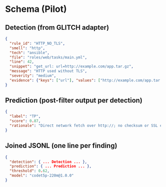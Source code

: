 # Schema (Pilot)

## Detection (from GLITCH adapter)
```json
{
  "rule_id": "HTTP_NO_TLS",
  "smell": "http",
  "tech": "ansible",
  "file": "roles/web/tasks/main.yml",
  "line": 42,
  "snippet": "get_url: url=http://example.com/app.tar.gz",
  "message": "HTTP used without TLS",
  "severity": "medium",
  "evidence": {"keys": ["url"], "values": ["http://example.com/app.tar.gz"]}
}
```

## Prediction (post-filter output per detection)

```json
{
  "label": "TP",
  "score": 0.87,
  "rationale": "Direct network fetch over http://; no checksum or SSL enforcement nearby."
}
```

## Joined JSONL (one line per finding)

```json
{
  "detection": { ... Detection ... },
  "prediction": { ... Prediction ... },
  "threshold": 0.62,
  "model": "codet5p-220m@1.0.0"
}
```